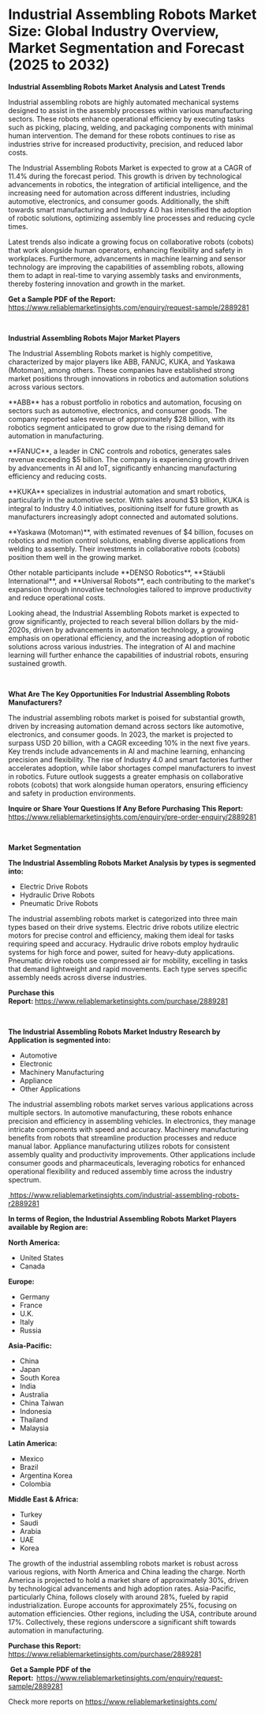 <p><h1>Industrial Assembling Robots Market Size: Global Industry Overview, Market Segmentation and Forecast (2025 to 2032)</h1></p><p><strong>Industrial Assembling Robots Market Analysis and Latest Trends</strong></p>
<p><p>Industrial assembling robots are highly automated mechanical systems designed to assist in the assembly processes within various manufacturing sectors. These robots enhance operational efficiency by executing tasks such as picking, placing, welding, and packaging components with minimal human intervention. The demand for these robots continues to rise as industries strive for increased productivity, precision, and reduced labor costs.</p><p>The Industrial Assembling Robots Market is expected to grow at a CAGR of 11.4% during the forecast period. This growth is driven by technological advancements in robotics, the integration of artificial intelligence, and the increasing need for automation across different industries, including automotive, electronics, and consumer goods. Additionally, the shift towards smart manufacturing and Industry 4.0 has intensified the adoption of robotic solutions, optimizing assembly line processes and reducing cycle times.</p><p>Latest trends also indicate a growing focus on collaborative robots (cobots) that work alongside human operators, enhancing flexibility and safety in workplaces. Furthermore, advancements in machine learning and sensor technology are improving the capabilities of assembling robots, allowing them to adapt in real-time to varying assembly tasks and environments, thereby fostering innovation and growth in the market.</p></p>
<p><strong>Get a Sample PDF of the Report:&nbsp;</strong> <a href="https://www.reliablemarketinsights.com/enquiry/request-sample/2889281?utm_campaign=2218&utm_medium=2&utm_source=Github&utm_content=ia&utm_term=14032025&utm_id=industrial-assembling-robots">https://www.reliablemarketinsights.com/enquiry/request-sample/2889281</a></p>
<p>&nbsp;</p>
<p><strong>Industrial Assembling Robots Major Market Players</strong></p>
<p><p>The Industrial Assembling Robots market is highly competitive, characterized by major players like ABB, FANUC, KUKA, and Yaskawa (Motoman), among others. These companies have established strong market positions through innovations in robotics and automation solutions across various sectors.</p><p>**ABB** has a robust portfolio in robotics and automation, focusing on sectors such as automotive, electronics, and consumer goods. The company reported sales revenue of approximately $28 billion, with its robotics segment anticipated to grow due to the rising demand for automation in manufacturing.</p><p>**FANUC**, a leader in CNC controls and robotics, generates sales revenue exceeding $5 billion. The company is experiencing growth driven by advancements in AI and IoT, significantly enhancing manufacturing efficiency and reducing costs.</p><p>**KUKA** specializes in industrial automation and smart robotics, particularly in the automotive sector. With sales around $3 billion, KUKA is integral to Industry 4.0 initiatives, positioning itself for future growth as manufacturers increasingly adopt connected and automated solutions.</p><p>**Yaskawa (Motoman)**, with estimated revenues of $4 billion, focuses on robotics and motion control solutions, enabling diverse applications from welding to assembly. Their investments in collaborative robots (cobots) position them well in the growing market.</p><p>Other notable participants include **DENSO Robotics**, **Stäubli International**, and **Universal Robots**, each contributing to the market's expansion through innovative technologies tailored to improve productivity and reduce operational costs.</p><p>Looking ahead, the Industrial Assembling Robots market is expected to grow significantly, projected to reach several billion dollars by the mid-2020s, driven by advancements in automation technology, a growing emphasis on operational efficiency, and the increasing adoption of robotic solutions across various industries. The integration of AI and machine learning will further enhance the capabilities of industrial robots, ensuring sustained growth.</p></p>
<p>&nbsp;</p>
<p><strong>What Are The Key Opportunities For Industrial Assembling Robots Manufacturers?</strong></p>
<p><p>The industrial assembling robots market is poised for substantial growth, driven by increasing automation demand across sectors like automotive, electronics, and consumer goods. In 2023, the market is projected to surpass USD 20 billion, with a CAGR exceeding 10% in the next five years. Key trends include advancements in AI and machine learning, enhancing precision and flexibility. The rise of Industry 4.0 and smart factories further accelerates adoption, while labor shortages compel manufacturers to invest in robotics. Future outlook suggests a greater emphasis on collaborative robots (cobots) that work alongside human operators, ensuring efficiency and safety in production environments.</p></p>
<p><strong>Inquire or Share Your Questions If Any Before Purchasing This Report:</strong> <a href="https://www.reliablemarketinsights.com/enquiry/pre-order-enquiry/2889281?utm_campaign=2218&utm_medium=2&utm_source=Github&utm_content=ia&utm_term=14032025&utm_id=industrial-assembling-robots">https://www.reliablemarketinsights.com/enquiry/pre-order-enquiry/2889281</a></p>
<p>&nbsp;</p>
<p><strong>Market Segmentation</strong></p>
<p><strong>The Industrial Assembling Robots Market Analysis by types is segmented into:</strong></p>
<p><ul><li>Electric Drive Robots</li><li>Hydraulic Drive Robots</li><li>Pneumatic Drive Robots</li></ul></p>
<p><p>The industrial assembling robots market is categorized into three main types based on their drive systems. Electric drive robots utilize electric motors for precise control and efficiency, making them ideal for tasks requiring speed and accuracy. Hydraulic drive robots employ hydraulic systems for high force and power, suited for heavy-duty applications. Pneumatic drive robots use compressed air for mobility, excelling in tasks that demand lightweight and rapid movements. Each type serves specific assembly needs across diverse industries.</p></p>
<p><strong>Purchase this Report:&nbsp;</strong><a href="https://www.reliablemarketinsights.com/purchase/2889281?utm_campaign=2218&utm_medium=2&utm_source=Github&utm_content=ia&utm_term=14032025&utm_id=industrial-assembling-robots">https://www.reliablemarketinsights.com/purchase/2889281</a></p>
<p>&nbsp;</p>
<p><strong>The Industrial Assembling Robots Market Industry Research by Application is segmented into:</strong></p>
<p><ul><li>Automotive</li><li>Electronic</li><li>Machinery Manufacturing</li><li>Appliance</li><li>Other Applications</li></ul></p>
<p><p>The industrial assembling robots market serves various applications across multiple sectors. In automotive manufacturing, these robots enhance precision and efficiency in assembling vehicles. In electronics, they manage intricate components with speed and accuracy. Machinery manufacturing benefits from robots that streamline production processes and reduce manual labor. Appliance manufacturing utilizes robots for consistent assembly quality and productivity improvements. Other applications include consumer goods and pharmaceuticals, leveraging robotics for enhanced operational flexibility and reduced assembly time across the industry spectrum.</p></p>
<p><a href="https://www.reliablemarketinsights.com/industrial-assembling-robots-r2889281?utm_campaign=2218&utm_medium=2&utm_source=Github&utm_content=ia&utm_term=14032025&utm_id=industrial-assembling-robots">&nbsp;https://www.reliablemarketinsights.com/industrial-assembling-robots-r2889281</a></p>
<p><strong>In terms of Region, the Industrial Assembling Robots Market Players available by Region are:</strong></p>
<p>
    <p> <strong> North America: </strong>
        <ul>
            <li>United States</li>
            <li>Canada</li>
        </ul>
        </p> 
    <p> <strong> Europe: </strong>
        <ul>
            <li>Germany</li>
            <li>France</li>
            <li>U.K.</li>
            <li>Italy</li>
            <li>Russia</li>
        </ul>
        </p> 
    <p> <strong> Asia-Pacific: </strong>
        <ul>
            <li>China</li>
            <li>Japan</li>
            <li>South Korea</li>
            <li>India</li>
            <li>Australia</li>
            <li>China Taiwan</li>
            <li>Indonesia</li>
            <li>Thailand</li>
            <li>Malaysia</li>
        </ul>
        </p> 
    <p> <strong> Latin America: </strong>
        <ul>
            <li>Mexico</li>
            <li>Brazil</li>
            <li>Argentina Korea</li>
            <li>Colombia</li>
        </ul>
        </p> 
    <p> <strong> Middle East & Africa: </strong>
        <ul>
            <li>Turkey</li>
            <li>Saudi</li>
            <li>Arabia</li>
            <li>UAE</li>
            <li>Korea</li>
        </ul>
    </p>
    </p>
<p><p>The growth of the industrial assembling robots market is robust across various regions, with North America and China leading the charge. North America is projected to hold a market share of approximately 30%, driven by technological advancements and high adoption rates. Asia-Pacific, particularly China, follows closely with around 28%, fueled by rapid industrialization. Europe accounts for approximately 25%, focusing on automation efficiencies. Other regions, including the USA, contribute around 17%. Collectively, these regions underscore a significant shift towards automation in manufacturing.</p></p>
<p><strong>Purchase this Report: </strong><a href="https://www.reliablemarketinsights.com/purchase/2889281?utm_campaign=2218&utm_medium=2&utm_source=Github&utm_content=ia&utm_term=14032025&utm_id=industrial-assembling-robots">https://www.reliablemarketinsights.com/purchase/2889281</a></p>
<p>&nbsp;<strong>Get a Sample PDF of the Report:&nbsp;&nbsp;</strong><a href="https://www.reliablemarketinsights.com/enquiry/request-sample/2889281?utm_campaign=2218&utm_medium=2&utm_source=Github&utm_content=ia&utm_term=14032025&utm_id=industrial-assembling-robots">https://www.reliablemarketinsights.com/enquiry/request-sample/2889281</a></p>
<p><strong></strong></p>
<p>Check more reports on <a href="https://www.reliablemarketinsights.com/?utm_campaign=2218&utm_medium=2&utm_source=Github&utm_content=ia&utm_term=14032025&utm_id=industrial-assembling-robots">https://www.reliablemarketinsights.com/</a></p>